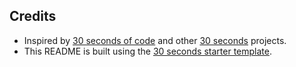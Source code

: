 ## Credits

* Inspired by [30 seconds of code](https://github.com/30-seconds/30-seconds-of-code) and other [30 seconds](https://github.com/30-seconds) projects.
* This README is built using the [30 seconds starter template](https://github.com/30-seconds/30-seconds-starter).